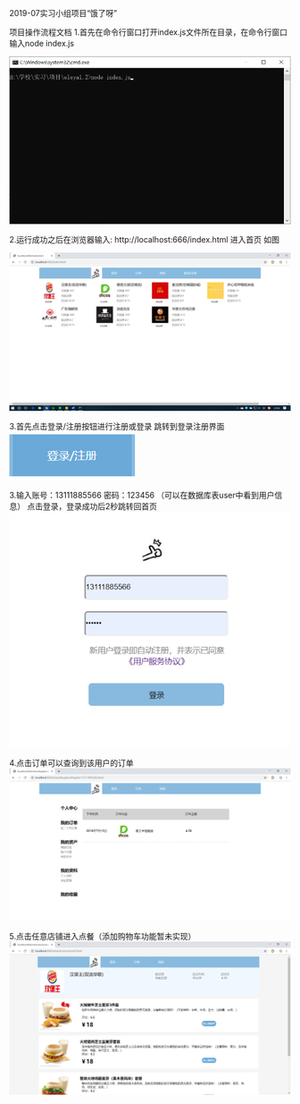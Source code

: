 2019-07实习小组项目“饿了呀”

项目操作流程文档
1.首先在命令行窗口打开index.js文件所在目录，在命令行窗口输入node index.js

![Image text](https://github.com/kkliaoer/eleya/blob/master/%E6%93%8D%E4%BD%9C%E6%B5%81%E7%A8%8B%E5%9B%BE%E7%89%87%E6%96%87%E4%BB%B6/1.png?raw=true)
 
2.运行成功之后在浏览器输入: http://localhost:666/index.html 进入首页 如图

![Image text](操作流程图片文件/2.png)
 
3.首先点击登录/注册按钮进行注册或登录
 跳转到登录注册界面
 ![Image text](操作流程图片文件/3.png)


3.输入账号：13111885566  密码：123456 （可以在数据库表user中看到用户信息）
点击登录，登录成功后2秒跳转回首页
![Image text](操作流程图片文件/4.png)
 
4.点击订单可以查询到该用户的订单
![Image text](操作流程图片文件/5.png)
 
5.点击任意店铺进入点餐（添加购物车功能暂未实现）
![Image text](操作流程图片文件/6.png)
 



 
